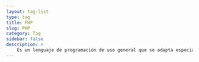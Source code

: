 ```yaml
---
layout: tag-list
type: tag
title: PHP
slug: PHP
category: Tag
sidebar: false
description: >
    Es un lenguaje de programación de uso general que se adapta especialmente al desarrollo web.
---
```

